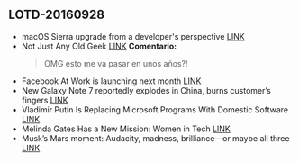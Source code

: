 ## LOTD-20160928

- macOS Sierra upgrade from a developer's perspective [LINK](http://marianposaceanu.com/articles/macos-sierra-upgrade-from-a-developers-perspective)
- Not Just Any Old Geek [LINK](https://blog.oldgeekjobs.com/not-just-any-old-geek-13caa19bc187#.czs5co9bz)
  **Comentario:** 
   >OMG esto me va pasar en unos años?!
- Facebook At Work is launching next month [LINK](https://techcrunch.com/2016/09/27/facebook-for-work/)
- New Galaxy Note 7 reportedly explodes in China, burns customer’s fingers [LINK](http://arstechnica.com/gadgets/2016/09/new-galaxy-note-7-explodes-china/)
- Vladimir Putin Is Replacing Microsoft Programs With Domestic Software [LINK](https://tech.slashdot.org/story/16/09/28/0514240/vladimir-putin-is-replacing-microsoft-programs-with-domestic-software)
- Melinda Gates Has a New Mission: Women in Tech [LINK](https://backchannel.com/melinda-gates-has-a-new-mission-women-in-tech-8eb706d0a903#.v79dh6epz)
- Musk’s Mars moment: Audacity, madness, brilliance—or maybe all three [LINK](http://arstechnica.com/science/2016/09/musks-mars-moment-audacity-madness-brilliance-or-maybe-all-three/)